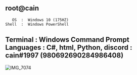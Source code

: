 root@cain
-----------------------------------
 
       OS  :  Windows 10 (175HZ)
    Shell  :  Windows PowerShell
 Terminal  :  Windows Command Prompt
 Languages :  C#, html, Python,
   discord :  cain#1997 (980692690284986408)
-----------------------------------
![IMG_7074](https://user-images.githubusercontent.com/113727935/190825505-27db6f2c-23db-4ad8-bf62-53b51005486e.jpg)
